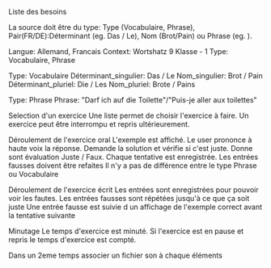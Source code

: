 Liste des besoins

La source doit être du type: Type (Vocabulaire, Phrase), Pair(FR/DE):Déterminant (eg. Das / Le), Nom (Brot/Pain) ou Phrase (eg. ). 

Langue: Allemand, Francais 
Context: Wortshatz 9 Klasse - 1
Type: Vocabulaire, Phrase

Type: Vocabulaire
    Déterminant_singulier: Das / Le
    Nom_singulier: Brot / Pain
    Déterminant_pluriel: Die / Les
    Nom_pluriel: Brote / Pains

Type: Phrase
    Phrase: "Darf ich auf die Toilette"/"Puis-je aller aux toilettes"

Selection d'un exercice
    Une liste permet de choisir l'exercice à faire.
    Un exercice peut être interrompu et repris ultérieurement.

Déroulement de l'exercice oral
    L'exemple est affiché. Le user prononce à haute voix la réponse. Demande la solution et vérifie si c'est juste. Donne sont évaluation Juste / Faux. 
    Chaque tentative est enregistrée.
    Les entrées fausses doivent être refaites
    Il n'y a pas de différence entre le type Phrase ou Vocabulaire

Déroulement de l'exercice écrit
    Les entrées sont enregistrées pour pouvoir voir les fautes. 
    Les entrées fausses sont répétées jusqu'à ce que ça soit juste
    Une entrée fausse est suivie d un affichage de l'exemple correct avant la tentative suivante

Minutage
    Le temps d'exercice est minuté.
    Si l'exercice est en pause et repris le temps d'exercice est compté.

Dans un 2eme temps associer un fichier son à chaque éléments 

    
